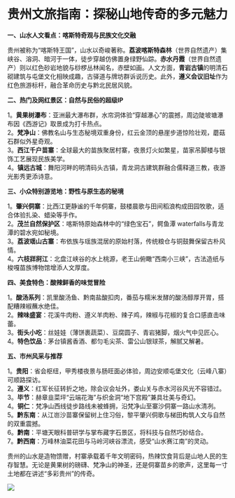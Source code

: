 # 贵州文旅指南：探秘山地传奇的多元魅力  

**一、山水人文看点：喀斯特奇观与民族文化交融**  

贵州被称为“喀斯特王国”，山水以奇峻著称。**荔波喀斯特森林**（世界自然遗产）集峡谷、溶洞、暗河于一体，徒步穿越仿佛置身绿野仙踪。**赤水丹霞**（世界自然遗产）则以红色砂岩地貌与桫椤丛林闻名，赤壁如画。人文方面，**青岩古镇**的明清石砌建筑与屯堡文化相映成趣，古驿道与牌坊群诉说历史。此外，**遵义会议旧址**作为红色旅游标杆，融合革命历史与黔北民居风貌。  

**二、热门及网红景区：自然与民俗的超级IP**  

1。**黄果树瀑布**：亚洲最大瀑布群，水帘洞体验“穿越瀑心”的震撼，周边陡坡塘瀑布因《西游记》取景成为打卡热点。  
2。**梵净山**：佛教名山与生态秘境双重身份，红云金顶的悬崖步道惊险壮观，蘑菇石群似外星奇观。  
3。**西江千户苗寨**：全球最大的苗族聚居村寨，夜景灯火如繁星，苗家吊脚楼与银饰工艺展现民族美学。  
4。**镇远古城**：舞阳河畔的明清码头古镇，青龙洞古建筑群融合儒释道三教，夜游光影秀更添诗意。  

**三、小众特别游览地：野性与原生态的秘境**  

1。**肇兴侗寨**：比西江更静谧的千年侗寨，鼓楼晨歌与田间稻浪构成田园牧歌，适合体验扎染、蜡染等手作。  
2。**茂兰自然保护区**：喀斯特原始森林中的“绿色宝石”，鳄鱼潭 waterfalls与青龙潭的碧水宛如秘境。  
3。**荔波瑶山古寨**：布依族与瑶族混居的原始村落，传统粮仓与铜鼓舞保留古朴风情。  
4。**六枝牂牁江**：北盘江峡谷的水上桃源，老王山俯瞰“西南小三峡”，古法造纸与梭嘎苗族博物馆增添人文厚度。  

**四、美食特色：酸辣鲜香的味觉冒险**  

1。**酸汤系列**：凯里酸汤鱼、黔南盐酸扣肉，番茄与糯米发酵的酸汤醇厚开胃，搭配糟辣椒蘸水绝佳。  
2。**辣味盛宴**：花溪牛肉粉、遵义羊肉粉、辣子鸡，辣椒与花椒的复合口感直击味蕾。  
3。**街头小吃**：丝娃娃（薄饼裹蔬菜）、豆腐圆子、青岩猪脚，烟火气中见匠心。  
4。**特色饮品**：茅台镇酱香酒、都匀毛尖茶、雷公山银球茶，解腻又解暑。  

**五、市州风采与推荐**  

1。**贵阳**：省会枢纽，甲秀楼夜景与肠旺面必体验，周边安顺屯堡文化（云峰八寨）可顺路探访。  
2。**遵义**：红军长征转折之地，除会议会址外，娄山关与赤水河谷风光不容错过。  
3。**毕节**：赫章韭菜坪“云端花海”与织金洞“地下宫殿”兼具壮美与奇幻。  
4。**铜仁**：梵净山西线徒步路线未被蜂拥，沿梵净山至寨沙侗寨一路山水清冽。  
5。**黔东南**：从江岜沙苗寨保留树上住习俗，黎平肇兴侗歌与梯田构筑人文与自然的双重震撼。  
6。**黔南**：平塘天眼科普研学与掌布藏字石景区，将科技与自然巧妙结合。  
7。**黔西南**：万峰林油菜花田与马岭河峡谷漂流，感受“山水赛江南”的灵动。  

贵州的山水是造物馈赠，村寨承载着千年文明密码，热辣饮食背后是山地人民的生存智慧。无论是黄果树的磅礴、梵净山的神圣，还是侗寨苗乡的歌声，这里每一寸土地都在讲述“多彩贵州”的传奇。  

![](http://www.onegreen.net/maps/Upload_maps/201609/2016092007051367.jpg)  
